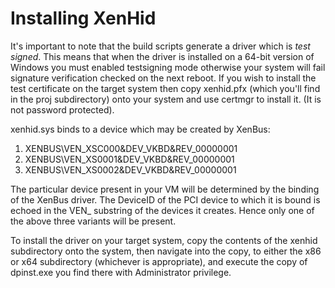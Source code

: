 Installing XenHid
=================

It's important to note that the build scripts generate a driver which is
*test signed*. This means that when the driver is installed on a 64-bit
version of Windows you must enabled testsigning mode otherwise your system
will fail signature verification checked on the next reboot.
If you wish to install the test certificate on the target system then copy
xenhid.pfx (which you'll find in the proj subdirectory) onto your system and
use certmgr to install it. (It is not password protected).

xenhid.sys binds to a device which may be created by XenBus:

1. XENBUS\\VEN_XSC000&DEV_VKBD&REV_00000001
2. XENBUS\\VEN_XS0001&DEV_VKBD&REV_00000001
3. XENBUS\\VEN_XS0002&DEV_VKBD&REV_00000001

The particular device present in your VM will be determined by the binding
of the XenBus driver. The DeviceID of the PCI device to which it is bound is
echoed in the VEN_ substring of the devices it creates. Hence only one of the
above three variants will be present.

To install the driver on your target system, copy the contents of the xenhid
subdirectory onto the system, then navigate into the copy, to either the x86
or x64 subdirectory (whichever is appropriate), and execute the copy of
dpinst.exe you find there with Administrator privilege.
